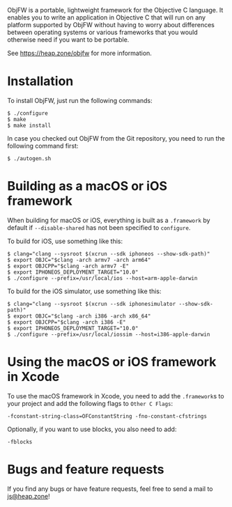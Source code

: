 ObjFW is a portable, lightweight framework for the Objective C language.
It enables you to write an application in Objective C that will run on
any platform supported by ObjFW without having to worry about
differences between operating systems or various frameworks that you
would otherwise need if you want to be portable.

See https://heap.zone/objfw for more information.


Installation
============

  To install ObjFW, just run the following commands:

    $ ./configure
    $ make
    $ make install

  In case you checked out ObjFW from the Git repository, you need to run
  the following command first:

    $ ./autogen.sh


Building as a macOS or iOS framework
====================================

  When building for macOS or iOS, everything is built as a `.framework` by
  default if `--disable-shared` has not been specified to `configure`.

  To build for iOS, use something like this:

    $ clang="clang --sysroot $(xcrun --sdk iphoneos --show-sdk-path)"
    $ export OBJC="$clang -arch armv7 -arch arm64"
    $ export OBJCPP="$clang -arch armv7 -E"
    $ export IPHONEOS_DEPLOYMENT_TARGET="10.0"
    $ ./configure --prefix=/usr/local/ios --host=arm-apple-darwin

  To build for the iOS simulator, use something like this:

    $ clang="clang --sysroot $(xcrun --sdk iphonesimulator --show-sdk-path)"
    $ export OBJC="$clang -arch i386 -arch x86_64"
    $ export OBJCPP="$clang -arch i386 -E"
    $ export IPHONEOS_DEPLOYMENT_TARGET="10.0"
    $ ./configure --prefix=/usr/local/iossim --host=i386-apple-darwin


Using the macOS or iOS framework in Xcode
=========================================

  To use the macOS framework in Xcode, you need to add the `.framework`s to your
  project and add the following flags to `Other C Flags`:

    -fconstant-string-class=OFConstantString -fno-constant-cfstrings

  Optionally, if you want to use blocks, you also need to add:

    -fblocks


Bugs and feature requests
=========================

  If you find any bugs or have feature requests, feel free to send a
  mail to js@heap.zone!
